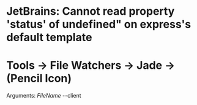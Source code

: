 # JetBrains: Cannot read property 'status' of undefined" on express's default template
# Tools -> File Watchers -> Jade -> (Pencil Icon)
Arguments: $FileName$ --client